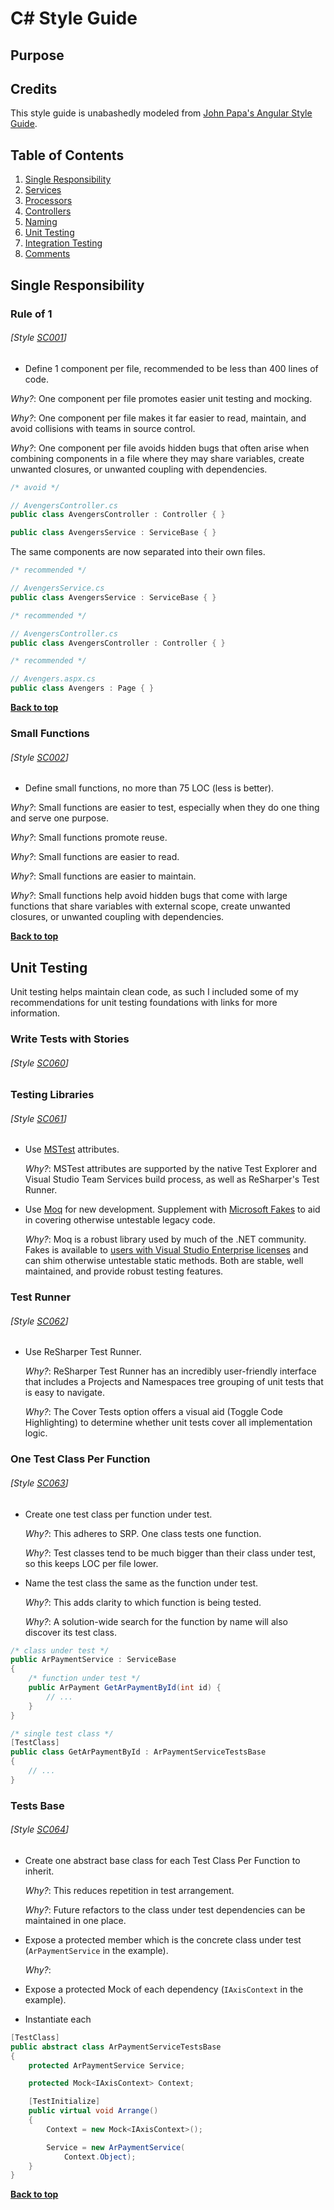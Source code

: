 # C# Style Guide

## Purpose

## Credits
This style guide is unabashedly modeled from [John Papa's Angular Style Guide](https://github.com/johnpapa/angular-styleguide/blob/master/a1/README.md).

## Table of Contents

  1. [Single Responsibility](#single-responsibility)
  1. [Services](#services)
  1. [Processors](#processors)
  1. [Controllers](#controllers)
  1. [Naming](#naming)
  1. [Unit Testing](#unit-testing)
  1. [Integration Testing](#integration-testing)
  1. [Comments](#comments)

## Single Responsibility

### Rule of 1
###### [Style [SC001](#style-sc001)]

  - Define 1 component per file, recommended to be less than 400 lines of code.

  *Why?*: One component per file promotes easier unit testing and mocking.

  *Why?*: One component per file makes it far easier to read, maintain, and avoid collisions with teams in source control.

  *Why?*: One component per file avoids hidden bugs that often arise when combining components in a file where they may share variables, create unwanted closures, or unwanted coupling with dependencies.

  ```csharp
  /* avoid */
  
  // AvengersController.cs
  public class AvengersController : Controller { }

  public class AvengersService : ServiceBase { }
  ```

  The same components are now separated into their own files.

  ```csharp
  /* recommended */

  // AvengersService.cs
  public class AvengersService : ServiceBase { }
  ```

  ```csharp
  /* recommended */

  // AvengersController.cs
  public class AvengersController : Controller { }
  ```

  ```csharp
  /* recommended */

  // Avengers.aspx.cs
  public class Avengers : Page { }
  ```
  
**[Back to top](#table-of-contents)**

### Small Functions
###### [Style [SC002](#style-sc002)]

  - Define small functions, no more than 75 LOC (less is better).

  *Why?*: Small functions are easier to test, especially when they do one thing and serve one purpose.

  *Why?*: Small functions promote reuse.

  *Why?*: Small functions are easier to read.

  *Why?*: Small functions are easier to maintain.

  *Why?*: Small functions help avoid hidden bugs that come with large functions that share variables with external scope, create unwanted closures, or unwanted coupling with dependencies.

**[Back to top](#table-of-contents)**

## Unit Testing
Unit testing helps maintain clean code, as such I included some of my recommendations for unit testing foundations with links for more information.

### Write Tests with Stories
###### [Style [SC060](#style-sc060)]


### Testing Libraries
###### [Style [SC061](#style-sc061)]

* Use [MSTest](https://msdn.microsoft.com/en-us/library/hh694602.aspx) attributes.

  *Why?*: MSTest attributes are supported by the native Test Explorer and Visual Studio Team Services build process, as well as ReSharper's Test Runner.

* Use [Moq](https://github.com/Moq/moq4/wiki/Quickstart) for new development. Supplement with [Microsoft Fakes](https://msdn.microsoft.com/en-us/library/hh549175.aspx) to aid in covering otherwise untestable legacy code.

  *Why?*: Moq is a robust library used by much of the .NET community. Fakes is available to [users with Visual Studio Enterprise licenses](https://www.visualstudio.com/vs/compare/) and can shim otherwise untestable static methods. Both are stable, well maintained, and provide robust testing features.
  
### Test Runner
###### [Style [SC062](#style-sc062)]

* Use ReSharper Test Runner.

  *Why?*: ReSharper Test Runner has an incredibly user-friendly interface that includes a Projects and Namespaces tree grouping of unit tests that is easy to navigate.
  
  *Why?*: The Cover Tests option offers a visual aid (Toggle Code Highlighting) to determine whether unit tests cover all implementation logic.

### One Test Class Per Function
###### [Style [SC063](#style-sc063)]

* Create one test class per function under test.

  *Why?*: This adheres to SRP. One class tests one function.
  
  *Why?*: Test classes tend to be much bigger than their class under test, so this keeps LOC per file lower.

* Name the test class the same as the function under test.

  *Why?*: This adds clarity to which function is being tested.
  
  *Why?*: A solution-wide search for the function by name will also discover its test class.

```csharp
/* class under test */
public ArPaymentService : ServiceBase
{
    /* function under test */
    public ArPayment GetArPaymentById(int id) {
        // ...
    }
}
```

```csharp
/* single test class */
[TestClass]
public class GetArPaymentById : ArPaymentServiceTestsBase
{
    // ...
}
```

### Tests Base
###### [Style [SC064](#style-sc064)]

* Create one abstract base class for each Test Class Per Function to inherit.

  *Why?*: This reduces repetition in test arrangement.
  
  *Why?*: Future refactors to the class under test dependencies can be maintained in one place.

* Expose a protected member which is the concrete class under test (```ArPaymentService``` in the example).

  *Why?*:

* Expose a protected Mock of each dependency (```IAxisContext``` in the example).
* Instantiate each

```csharp
[TestClass]
public abstract class ArPaymentServiceTestsBase
{
    protected ArPaymentService Service;

    protected Mock<IAxisContext> Context;

    [TestInitialize]
    public virtual void Arrange()
    {
        Context = new Mock<IAxisContext>();

        Service = new ArPaymentService(
            Context.Object);
    }
}
```



**[Back to top](#table-of-contents)**

